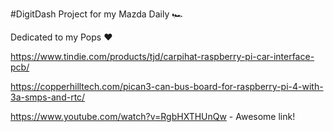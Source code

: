 #DigitDash Project for my Mazda Daily :racing_car:

Dedicated to my Pops :heart:


https://www.tindie.com/products/tjd/carpihat-raspberry-pi-car-interface-pcb/

https://copperhilltech.com/pican3-can-bus-board-for-raspberry-pi-4-with-3a-smps-and-rtc/

https://www.youtube.com/watch?v=RgbHXTHUnQw - Awesome link!
